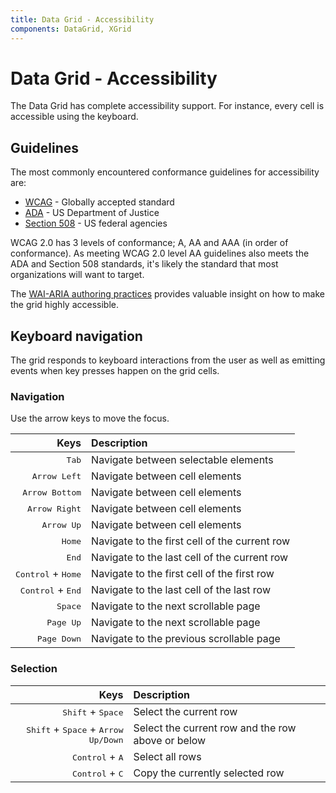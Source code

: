 ```yaml
---
title: Data Grid - Accessibility
components: DataGrid, XGrid
---
```


# Data Grid - Accessibility

<p class="description">The Data Grid has complete accessibility support. For instance, every cell is accessible using the keyboard.</p>

## Guidelines

The most commonly encountered conformance guidelines for accessibility are:

- [WCAG](https://www.w3.org/WAI/standards-guidelines/wcag/) - Globally accepted standard
- [ADA](https://www.ada.gov/) - US Department of Justice
- [Section 508](https://www.section508.gov/) - US federal agencies

WCAG 2.0 has 3 levels of conformance; A, AA and AAA (in order of conformance).
As meeting WCAG 2.0 level AA guidelines also meets the ADA and Section 508 standards, it's likely the standard that most organizations will want to target.

The [WAI-ARIA authoring practices](https://www.w3.org/TR/wai-aria-practices/#grid) provides valuable insight on how to make the grid highly accessible.

## Keyboard navigation

The grid responds to keyboard interactions from the user as well as emitting events when key presses happen on the grid cells.

### Navigation

Use the arrow keys to move the focus.

|                                 Keys | Description                                   |
| -----------------------------------: | :-------------------------------------------- |
|                       <kbd>Tab</kbd> | Navigate between selectable elements          |
|                <kbd>Arrow Left</kbd> | Navigate between cell elements                |
|              <kbd>Arrow Bottom</kbd> | Navigate between cell elements                |
|               <kbd>Arrow Right</kbd> | Navigate between cell elements                |
|                  <kbd>Arrow Up</kbd> | Navigate between cell elements                |
|                      <kbd>Home</kbd> | Navigate to the first cell of the current row |
|                       <kbd>End</kbd> | Navigate to the last cell of the current row  |
| <kbd>Control</kbd> + <kbd>Home</kbd> | Navigate to the first cell of the first row   |
|  <kbd>Control</kbd> + <kbd>End</kbd> | Navigate to the last cell of the last row     |
|                     <kbd>Space</kbd> | Navigate to the next scrollable page          |
|                   <kbd>Page Up</kbd> | Navigate to the next scrollable page          |
|                 <kbd>Page Down</kbd> | Navigate to the previous scrollable page      |

### Selection

|                                                           Keys | Description                                       |
| -------------------------------------------------------------: | :------------------------------------------------ |
|                            <kbd>Shift</kbd> + <kbd>Space</kbd> | Select the current row                            |
| <kbd>Shift</kbd> + <kbd>Space</kbd> + <kbd>Arrow Up/Down</kbd> | Select the current row and the row above or below |
|                              <kbd>Control</kbd> + <kbd>A</kbd> | Select all rows                                   |
|                              <kbd>Control</kbd> + <kbd>C</kbd> | Copy the currently selected row                   |
